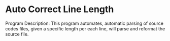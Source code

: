 # Auto Correct Line Length
Program Description: This program automates, automatic parsing of source codes files, given a specific length per each line, will
parse and reformat the source file. 
